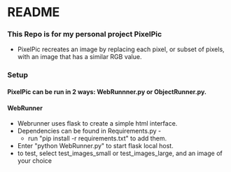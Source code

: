 # README #

### This Repo is for my personal project PixelPic

* PixelPic recreates an image by replacing each pixel, or subset of pixels, with an image that has a similar RGB value.

### Setup ###

#### PixelPic can be run in 2 ways: WebRunnner.py or ObjectRunner.py.
#### WebRunner
* Webrunner uses flask to create a simple html interface.
* Dependencies can be found in Requirements.py - 
  * run "pip install -r requirements.txt" to add them.
* Enter "python WebRunner.py" to start flask local host.
* to test, select test_images_small or test_images_large, and an image of your choice




